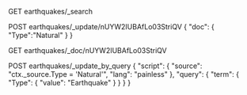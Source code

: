 


GET earthquakes/_search

POST earthquakes/_update/nUYW2IUBAfLo03StriQV
{
  "doc": {
    "Type":"Natural"
  }
}

GET earthquakes/_doc/nUYW2IUBAfLo03StriQV


POST earthquakes/_update_by_query
{
  "script": {
    "source": "ctx._source.Type = 'Natural'",
    "lang": "painless"
  },
  "query": {
    "term": {
      "Type": {
        "value": "Earthquake"
      }
    }
  }
}